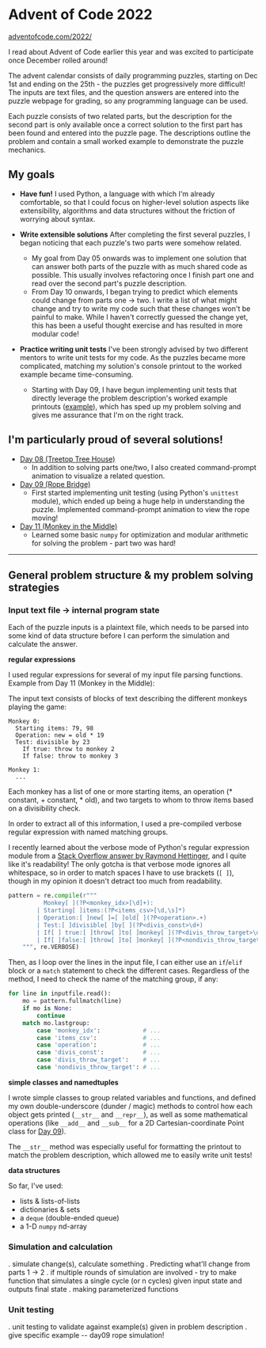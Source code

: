 # Advent of Code 2022
[adventofcode.com/2022/](https://adventofcode.com/2022/)

I read about Advent of Code earlier this year and was excited to participate once December rolled around!

The advent calendar consists of daily programming puzzles, starting on Dec 1st and ending on the 25th - the puzzles get progressively more difficult!  The inputs are text files, and the question answers are entered into the puzzle webpage for grading, so any programming language can be used.

Each puzzle consists of two related parts, but the description for the second part is only available once a correct solution to the first part has been found and entered into the puzzle page.  The descriptions outline the problem and contain a small worked example to demonstrate the puzzle mechanics.

## My goals

- **Have fun!**  I used Python, a language with which I'm already comfortable, so that I could focus on higher-level solution aspects like extensibility, algorithms and data structures without the friction of worrying about syntax.

- **Write extensible solutions**  After completing the first several puzzles, I began noticing that each puzzle's two parts were somehow related.
    - My goal from Day 05 onwards was to implement one solution that can answer both parts of the puzzle with as much shared code as possible.  This usually involves refactoring once I finish part one and read over the second part's puzzle description.
    - From Day 10 onwards, I began trying to predict which elements could change from parts one -> two.  I write a list of what might change and try to write my code such that these changes won't be painful to make.  While I haven't correctly guessed the change yet, this has been a useful thought exercise and has resulted in more modular code!

- **Practice writing unit tests**  I've been strongly advised by two different mentors to write unit tests for my code.  As the puzzles became more complicated, matching my solution's console printout to the worked example became time-consuming.
    - Starting with Day 09, I have begun implementing unit tests that directly leverage the problem description's worked example printouts ([example](#unit-testing)), which has sped up my problem solving and gives me assurance that I'm on the right track.

## I'm particularly proud of several solutions!

- [Day 08 (Treetop Tree House)](/day08/)
    - In addition to solving parts one/two, I also created command-prompt animation to visualize a related question.
- [Day 09 (Rope Bridge)](/day09/)
    - First started implementing unit testing (using Python's `unittest` module), which ended up being a huge help in understanding the puzzle.  Implemented command-prompt animation to view the rope moving!
- [Day 11 (Monkey in the Middle)](/day11/)
    - Learned some basic `numpy` for optimization and modular arithmetic for solving the problem - part two was hard!

---

## General problem structure & my problem solving strategies

### Input text file -> internal program state

Each of the puzzle inputs is a plaintext file, which needs to be parsed into some kind of data structure before I can perform the simulation and calculate the answer.

**regular expressions**

I used regular expressions for several of my input file parsing functions.  Example from Day 11 (Monkey in the Middle):

The input text consists of blocks of text describing the different monkeys playing the game:

```
Monkey 0:
  Starting items: 79, 98
  Operation: new = old * 19
  Test: divisible by 23
    If true: throw to monkey 2
    If false: throw to monkey 3

Monkey 1:
  ...
```

Each monkey has a list of one or more starting items, an operation (* constant, + constant, * old), and two targets to whom to throw items based on a divisibility check.

In order to extract all of this information, I used a pre-compiled verbose regular expression with named matching groups.

I recently learned about the verbose mode of Python's regular expression module from a [Stack Overflow answer by Raymond Hettinger](https://stackoverflow.com/a/72538070), and I quite like it's readability!  The only gotcha is that verbose mode ignores all whitespace, so in order to match spaces I have to use brackets (`[ ]`), though in my opinion it doesn't detract too much from readability.

```python
pattern = re.compile(r"""
          Monkey[ ](?P<monkey_idx>[\d]+):
        | Starting[ ]items:(?P<items_csv>[\d,\s]*)
        | Operation:[ ]new[ ]=[ ]old[ ](?P<operation>.+)
        | Test:[ ]divisible[ ]by[ ](?P<divis_const>\d+)
        | If[ ] true:[ ]throw[ ]to[ ]monkey[ ](?P<divis_throw_target>\d+)
        | If[ ]false:[ ]throw[ ]to[ ]monkey[ ](?P<nondivis_throw_target>\d+)
    """, re.VERBOSE)
```

Then, as I loop over the lines in the input file, I can either use an `if`/`elif` block or a `match` statement to check the different cases.  Regardless of the method, I need to check the name of the matching group, if any:

```python
for line in inputfile.read():
    mo = pattern.fullmatch(line)
    if mo is None:
        continue
    match mo.lastgroup:
        case 'monkey_idx':            # ...
        case 'items_csv':             # ...
        case 'operation':             # ...
        case 'divis_const':           # ...
        case 'divis_throw_target':    # ...
        case 'nondivis_throw_target': # ...
```

**simple classes and namedtuples**

I wrote simple classes to group related variables and functions, and defined my own double-underscore (dunder / magic) methods to control how each object gets printed (`__str__` and `__repr__`), as well as some mathematical operations (like `__add__` and `__sub__` for a 2D Cartesian-coordinate Point class for [Day 09](/day09/)).

The `__str__` method was especially useful for formatting the printout to match the problem description, which allowed me to easily write unit tests!

**data structures**

So far, I've used:
- lists & lists-of-lists
- dictionaries & sets
- a `deque` (double-ended queue)
- a 1-D `numpy` nd-array

### Simulation and calculation
. simulate change(s), calculate something
    . Predicting what'll change from parts 1 -> 2
        . if multiple rounds of simulation are involved - try to make function that simulates a single cycle (or n cycles) given input state and outputs final state
    . making parameterized functions

### Unit testing
. unit testing to validate against example(s) given in problem description
    . give specific example -- day09 rope simulation!
